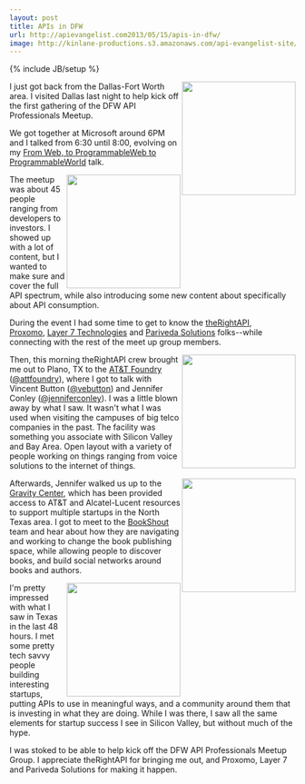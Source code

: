 ```yaml
---
layout: post
title: APIs in DFW
url: http://apievangelist.com2013/05/15/apis-in-dfw/
image: http://kinlane-productions.s3.amazonaws.com/api-evangelist-site/blog/dfw-api-meetup-group.jpeg
---
```

{% include JB/setup %}
<p>
     <a title="DFW API Professional Meetup Group" href="http://www.meetup.com/DFW-API-Professionals/events/115600132/"><img src="https://s3.amazonaws.com/kinlane-productions/events/dfw-api-meetup-group/dfw-api-meetup-group.jpeg" border="0"  width="200" align="right" /></a>
</p>
<p>
     I just got back from the Dallas-Fort Worth area. I visited Dallas last night to help kick off the first gathering of the DFW API Professionals Meetup.
</p>
<p>
     We got together at Microsoft around 6PM and I talked from 6:30 until 8:00, evolving on my <a href="http://kinlane.github.io/talks/api-meetup-dallas-tx/web-to-programmableweb-to-programmableworld/index.html/" target="_blank">From Web, to ProgrammableWeb to ProgrammableWorld</a> talk.
</p>
<p>
     <a title="TheRightAPI" href="http://www.therightapi.com/" target="_blank"><img src="http://kinlane-productions.s3.amazonaws.com/api-evangelist-site/company/therightapi-logo-2.png" border="0"  width="200" align="right" /></a>
</p>
<p>
     The meetup was about 45 people ranging from developers to investors. I showed up with a lot of content, but I wanted to make sure and cover the full API spectrum, while also introducing some new content about specifically about API consumption.
</p>
<p>
     During the event I had some time to get to know the <a href="http://www.therightapi.com/">theRightAPI</a>, <a title="BAaS" href="http://www.proxomo.com/">Proxomo</a>, <a title="API Management" href="http://www.layer7tech.com/">Layer 7 Technologies</a> and <a title="Tech Efficiency and Innovation" href="http://www.parivedasolutions.com/">Pariveda Solutions</a> folks--while connecting with the rest of the meet up group members.
</p>
<p>
     <a title="AT&amp;T Foundry" href="https://www.foundry.att.com/"><img src="https://s3.amazonaws.com/kinlane-productions/api-evangelist/att/att-foundry.png" border="0"  width="200" align="right" /></a>
</p>
<p>
     Then, this morning theRightAPI crew brought me out to Plano, TX to the <a title="AT&amp;T Foundry" href="https://www.foundry.att.com/">AT&amp;T Foundry</a> (<a href="https://twitter.com/attfoundry">@attfoundry</a>), where I got to talk with Vincent Button (<a href="https://twitter.com/vebutton">@vebutton</a>) and Jennifer Conley (<a href="https://twitter.com/jenniferconley">@jenniferconley</a>). I was a little blown away by what I saw. It wasn't what I was used when visiting the campuses of big telco companies in the past. The facility was something you associate with Silicon Valley and Bay Area. Open layout with a variety of people working on things ranging from voice solutions to the internet of things.
</p>
<p>
     <a title="Gravity Center" href="http://gravitycentredallas.com/"><img src="https://s3.amazonaws.com/kinlane-productions/api-evangelist/gravity-center/gravity-center-logo.png" border="0"  width="200" align="right" /></a>
</p>
<p>
     Afterwards, Jennifer walked us up to the <a title="Gravity Center" href="http://gravitycentredallas.com/">Gravity Center</a>, which has been provided access to AT&amp;T and Alcatel-Lucent resources to support multiple startups in the North Texas area. I got to meet to the <a title="Bookshout" href="http://bookshout.com/">BookShout</a> team and hear about how they are navigating and working to change the book publishing space, while allowing people to discover books, and build social networks around books and authors.
</p>
<p>
     <a title="Bookshout" href="http://bookshout.com/"><img src="https://s3.amazonaws.com/kinlane-productions/api-evangelist/bookshout/bookshout-logo.png" border="0"  width="200" align="right" /></a>
</p>
<p>
     I'm pretty impressed with what I saw in Texas in the last 48 hours. I met some pretty tech savvy people building interesting startups, putting APIs to use in meaningful ways, and a community around them that is investing in what they are doing. While I was there, I saw all the same elements for startup success I see in Silicon Valley, but without much of the hype.
</p>
<p>
     I was stoked to be able to help kick off the DFW API Professionals Meetup Group. I appreciate theRightAPI for bringing me out, and Proxomo, Layer 7 and Pariveda Solutions for making it happen.
</p>
